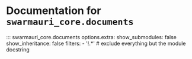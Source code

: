 # Documentation for `swarmauri_core.documents`

::: swarmauri_core.documents
    options.extra:
      show_submodules: false
      show_inheritance: false
      filters:
        - '!.*'  # exclude everything but the module docstring

